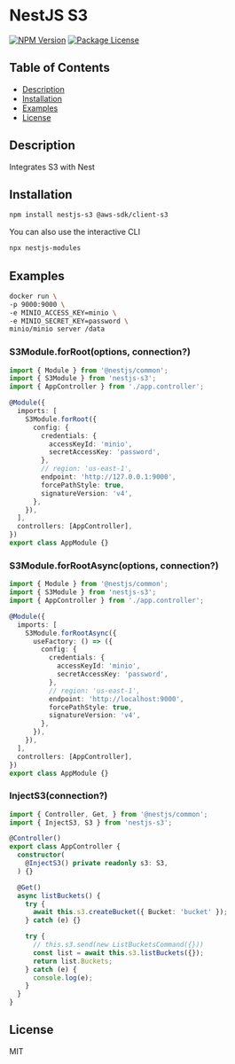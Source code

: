 # NestJS S3

<a href="https://www.npmjs.com/package/nestjs-s3"><img src="https://img.shields.io/npm/v/nestjs-s3.svg" alt="NPM Version" /></a>
<a href="https://www.npmjs.com/package/nestjs-s3"><img src="https://img.shields.io/npm/l/nestjs-s3.svg" alt="Package License" /></a>

## Table of Contents

- [Description](#description)
- [Installation](#installation)
- [Examples](#examples)
- [License](#license)

## Description
Integrates S3 with Nest

## Installation

```bash
npm install nestjs-s3 @aws-sdk/client-s3
```

You can also use the interactive CLI

```sh
npx nestjs-modules
```

## Examples

```bash
docker run \
-p 9000:9000 \
-e MINIO_ACCESS_KEY=minio \
-e MINIO_SECRET_KEY=password \
minio/minio server /data
```

### S3Module.forRoot(options, connection?)

```ts
import { Module } from '@nestjs/common';
import { S3Module } from 'nestjs-s3';
import { AppController } from './app.controller';

@Module({
  imports: [
    S3Module.forRoot({
      config: {
        credentials: {
          accessKeyId: 'minio',
          secretAccessKey: 'password',
        },
        // region: 'us-east-1',
        endpoint: 'http://127.0.0.1:9000',
        forcePathStyle: true,
        signatureVersion: 'v4',
      },
    }),
  ],
  controllers: [AppController],
})
export class AppModule {}
```

### S3Module.forRootAsync(options, connection?)

```ts
import { Module } from '@nestjs/common';
import { S3Module } from 'nestjs-s3';
import { AppController } from './app.controller';

@Module({
  imports: [
    S3Module.forRootAsync({
      useFactory: () => ({
        config: {
          credentials: {
            accessKeyId: 'minio',
            secretAccessKey: 'password',
          },
          // region: 'us-east-1',
          endpoint: 'http://localhost:9000',
          forcePathStyle: true,
          signatureVersion: 'v4',
        },
      }),
    }),
  ],
  controllers: [AppController],
})
export class AppModule {}
```

### InjectS3(connection?)

```ts
import { Controller, Get, } from '@nestjs/common';
import { InjectS3, S3 } from 'nestjs-s3';

@Controller()
export class AppController {
  constructor(
    @InjectS3() private readonly s3: S3,
  ) {}

  @Get()
  async listBuckets() {
    try {
      await this.s3.createBucket({ Bucket: 'bucket' });
    } catch (e) {}

    try {
      // this.s3.send(new ListBucketsCommand({}))
      const list = await this.s3.listBuckets({});
      return list.Buckets;
    } catch (e) {
      console.log(e);
    }
  }
}
```

## License

MIT
